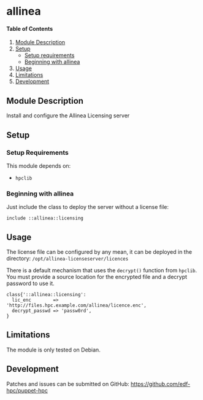 # allinea

#### Table of Contents

1. [Module Description](#module-description)
2. [Setup](#setup)
    * [Setup requirements](#setup-requirements)
    * [Beginning with allinea](#beginning-with-allinea)
3. [Usage](#usage)
4. [Limitations](#limitations)
5. [Development](#development)

## Module Description
Install and configure the Allinea Licensing server

## Setup

### Setup Requirements

This module depends on:

* ``hpclib``

### Beginning with allinea


Just include the class to deploy the server without a license file:

```
include ::allinea::licensing
```

## Usage

The license file can be configured by any mean, it can be deployed in the
directory: ``/opt/allinea-licenseserver/licences``

There is a default mechanism that uses the ``decrypt()`` function from
``hpclib``. You must provide a source location for the encrypted file and a
decrypt password to use it.


```
class{'::allinea::licensing':
  lic_enc        => 'http://files.hpc.example.com/allinea/licence.enc',
  decrypt_passwd => 'passw0rd',
}
```

## Limitations

The module is only tested on Debian.

## Development

Patches and issues can be submitted on GitHub:
https://github.com/edf-hpc/puppet-hpc
